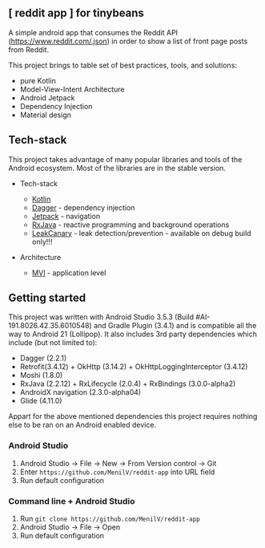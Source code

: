 ## [ reddit app ] for tinybeans

A simple android app that consumes the Reddit API (https://www.reddit.com/.json) in order to show a list of front page posts from Reddit.

This project brings to table set of best practices, tools, and solutions:

* pure Kotlin
* Model-View-Intent Architecture
* Android Jetpack
* Dependency Injection
* Material design
 

 ## Tech-stack
 
This project takes advantage of many popular libraries and tools of the Android ecosystem. Most of the libraries are in the stable version.
 
 * Tech-stack
     * [Kotlin](https://kotlinlang.org/)
     * [Dagger](https://https://dagger.dev/) - dependency injection
     * [Jetpack](https://developer.android.com/jetpack) - navigation
     * [RxJava](https://github.com/ReactiveX/RxAndroid) - reactive programming and background operations
     * [LeakCanary](https://square.github.io/leakcanary/) - leak detection/prevention - available on debug build only!!!
 
 * Architecture
     * [MVI]([https://www.raywenderlich.com/817602-mvi-architecture-for-android-tutorial-getting-started](https://www.raywenderlich.com/817602-mvi-architecture-for-android-tutorial-getting-started)) - application level
    
 ## Getting started
 
 This project was written with Android Studio 3.5.3 (Build #AI-191.8026.42.35.6010548) and Gradle Plugin (3.4.1) and is compatible
 all the way to Android 21 (Lollipop). It also includes 3rd party dependencies which include (but not limited to):
 * Dagger (2.2.1)
 * Retrofit(3.4.12) + OkHttp (3.14.2) + OkHttpLoggingInterceptor (3.4.12)
 * Moshi (1.8.0)
 * RxJava (2.2.12) + RxLifecycle (2.0.4) + RxBindings (3.0.0-alpha2)
 * AndroidX navigation (2.3.0-alpha04)
 * Glide (4.11.0)


Appart for the above mentioned dependencies this project requires nothing else to be ran on an Android enabled device.
 
 ### Android Studio
 
 1. Android Studio -> File -> New -> From Version control -> Git
 2. Enter `https://github.com/MenilV/reddit-app` into URL field
 3. Run default configuration
 
 ### Command line + Android Studio
 
 1. Run `git clone https://github.com/MenilV/reddit-app`
 2. Android Studio -> File -> Open
 3. Run default configuration
 
